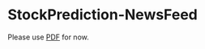 # StockPrediction-NewsFeed

Please use <a href="https://github.com/karanbhandarkar/StockPrediction-NewsFeed/blob/master/TensorflowForAlgorithmicTrading_Slides_BhandarkarKaran.pdf">PDF</a> for now.

